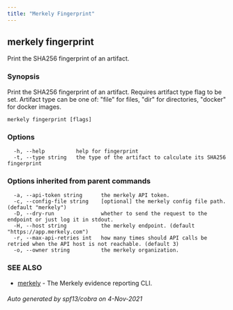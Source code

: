 ```yaml
---
title: "Merkely Fingerprint"
---
```


## merkely fingerprint

Print the SHA256 fingerprint of an artifact.

### Synopsis


Print the SHA256 fingerprint of an artifact. Requires artifact type flag to be set.
Artifact type can be one of: "file" for files, "dir" for directories, "docker" for docker images.


```
merkely fingerprint [flags]
```

### Options

```
  -h, --help          help for fingerprint
  -t, --type string   the type of the artifact to calculate its SHA256 fingerprint
```

### Options inherited from parent commands

```
  -a, --api-token string      the merkely API token.
  -c, --config-file string    [optional] the merkely config file path. (default "merkely")
  -D, --dry-run               whether to send the request to the endpoint or just log it in stdout.
  -H, --host string           the merkely endpoint. (default "https://app.merkely.com")
  -r, --max-api-retries int   how many times should API calls be retried when the API host is not reachable. (default 3)
  -o, --owner string          the merkely organization.
```

### SEE ALSO

* [merkely](merkely.md)	 - The Merkely evidence reporting CLI.

###### Auto generated by spf13/cobra on 4-Nov-2021
